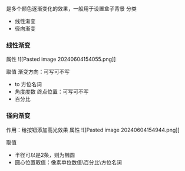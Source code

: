 是多个颜色逐渐变化的效果，一般用于设置盒子背景
分类 
- 线性渐变
- 径向渐变



### 线性渐变
属性
![[Pasted image 20240604154055.png]]

取值
渐变方向：可写可不写
- to  方位名词
- 角度度数
终点位置：可写可不写
- 百分比



### 径向渐变
作用：给按钮添加高光效果
属性
![[Pasted image 20240604154944.png]]

取值
- 半径可以是2条，则为椭圆
- 圆心位置取值：像素单位数值\百分比\方位名词